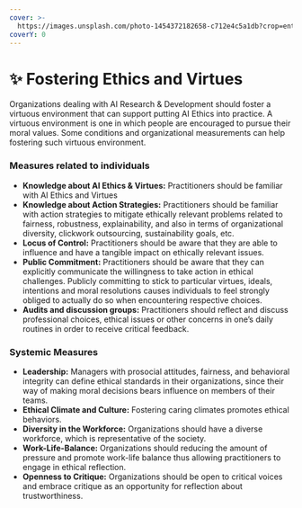 ```yaml
---
cover: >-
  https://images.unsplash.com/photo-1454372182658-c712e4c5a1db?crop=entropy&cs=srgb&fm=jpg&ixid=M3wxOTcwMjR8MHwxfHNlYXJjaHw5fHxwZWFjZXxlbnwwfHx8fDE3MDAwMTUxNTF8MA&ixlib=rb-4.0.3&q=85
coverY: 0
---
```


# ✨ Fostering Ethics and Virtues

Organizations dealing with AI Research & Development should foster a virtuous environment that can support putting AI Ethics into practice. A virtuous environment is one in which people are encouraged to pursue their moral values. Some conditions and organizational measurements can help fostering such virtuous environment.

### **Measures related to individuals**

* **Knowledge about AI Ethics & Virtues:** Practitioners should be familiar with AI Ethics and Virtues
* **Knowledge about Action Strategies:** Practitioners should be familiar with action strategies to mitigate ethically relevant problems related to fairness, robustness, explainability, and also in terms of organizational diversity, clickwork outsourcing, sustainability goals, etc.
* **Locus of Control:** Practitioners should be aware that they are able to influence and have a tangible impact on ethically relevant issues.
* **Public Commitment:** Practitioners should be aware that they can explicitly communicate the willingness to take action in ethical challenges. Publicly committing to stick to particular virtues, ideals, intentions and moral resolutions causes individuals to feel strongly obliged to actually do so when encountering respective choices.
* **Audits and discussion groups:** Practitioners should reflect and discuss professional choices, ethical issues or other concerns in one’s daily routines in order to receive critical feedback.

### Systemic Measures

* **Leadership:** Managers with prosocial attitudes, fairness, and behavioral integrity can define ethical standards in their organizations, since their way of making moral decisions bears influence on members of their teams.
* **Ethical Climate and Culture:** Fostering caring climates promotes ethical behaviors.
* **Diversity in the Workforce:** Organizations should have a diverse workforce, which is representative of the society.
* **Work-Life-Balance:** Organizations should reducing the amount of pressure and promote work-life balance thus allowing practitioners to engage in ethical reflection.
* **Openness to Critique:** Organizations should be open to critical voices and embrace critique as an opportunity for reflection about trustworthiness.
